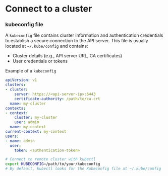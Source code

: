 # Connect to a cluster 

### kubeconfig file

A `kubeconfig` file contains cluster information and authentication credentials to establish a secure connection to the API server. This file is usually located at `~/.kube/config` and contains:

- Cluster details (e.g., API server URL, CA certificates)
- User credentials or tokens

Example of a `kubeconfig`
  ```yaml
  apiVersion: v1
  clusters:
  - cluster:
      server: https://<api-server-ip>:6443
      certificate-authority: /path/to/ca.crt
    name: my-cluster
  contexts:
  - context:
      cluster: my-cluster
      user: admin
    name: my-context
  current-context: my-context
  users:
  - name: admin
    user:
      token: <authentication-token>
  ```

```bash
# Connect to remote cluster with kubectl
export KUBECONFIG=/path/to/your/kubeconfig
# By default, kubectl looks for the Kubeconfig file at ~/.kube/config
```
